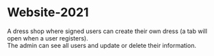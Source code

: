 # Website-2021
A dress shop where signed users can create their own dress (a tab will open when a user registers).</br>
The admin can see all users and update or delete their information.
